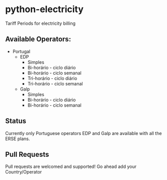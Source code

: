 # python-electricity
Tariff Periods for electricity billing

## Available Operators:

* Portugal
  * EDP
    * Simples
    * Bi-horário - ciclo diário
    * Bi-horário - ciclo semanal
    * Tri-horário - ciclo diário
    * Tri-horário - ciclo semanal
  * Galp
    * Simples
    * Bi-horário - ciclo diário
    * Bi-horário - ciclo semanal

## Status

Currently only Portuguese operators EDP and Galp are available with all the ERSE plans.

## Pull Requests

Pull requests are welcomed and supported! Go ahead add your Country/Operator
